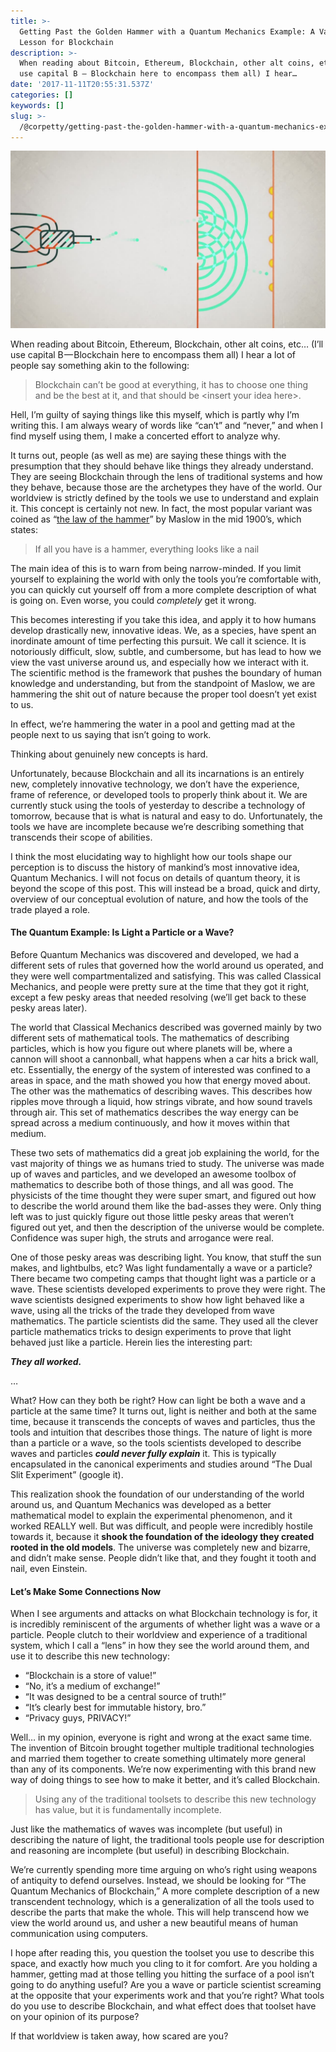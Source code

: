```yaml
---
title: >-
  Getting Past the Golden Hammer with a Quantum Mechanics Example: A Valuable
  Lesson for Blockchain
description: >-
  When reading about Bitcoin, Ethereum, Blockchain, other alt coins, etc… (I’ll
  use capital B — Blockchain here to encompass them all) I hear…
date: '2017-11-11T20:55:31.537Z'
categories: []
keywords: []
slug: >-
  /@corpetty/getting-past-the-golden-hammer-with-a-quantum-mechanics-example-a-valuable-lesson-for-blockchain-f254c289dad0
---
```


![](/images/medium/1__FzBS__K3KHjmY__EH5CAUUtA.png)

When reading about Bitcoin, Ethereum, Blockchain, other alt coins, etc… (I’ll use capital B — Blockchain here to encompass them all) I hear a lot of people say something akin to the following:

> Blockchain can’t be good at everything, it has to choose one thing and be the best at it, and that should be <insert your idea here>.

Hell, I’m guilty of saying things like this myself, which is partly why I’m writing this. I am always weary of words like “can’t” and “never,” and when I find myself using them, I make a concerted effort to analyze why.

It turns out, people (as well as me) are saying these things with the presumption that they should behave like things they already understand. They are seeing Blockchain through the lens of traditional systems and how they behave, because those are the archetypes they have of the world. Our worldview is strictly defined by the tools we use to understand and explain it. This concept is certainly not new. In fact, the most popular variant was coined as “[the law of the hammer](https://en.wikipedia.org/wiki/Law_of_the_instrument)” by Maslow in the mid 1900’s, which states:

> If all you have is a hammer, everything looks like a nail

The main idea of this is to warn from being narrow-minded. If you limit yourself to explaining the world with only the tools you’re comfortable with, you can quickly cut yourself off from a more complete description of what is going on. Even worse, you could _completely_ get it wrong.

This becomes interesting if you take this idea, and apply it to how humans develop drastically new, innovative ideas. We, as a species, have spent an inordinate amount of time perfecting this pursuit. We call it science. It is notoriously difficult, slow, subtle, and cumbersome, but has lead to how we view the vast universe around us, and especially how we interact with it. The scientific method is the framework that pushes the boundary of human knowledge and understanding, but from the standpoint of Maslow, we are hammering the shit out of nature because the proper tool doesn’t yet exist to us.

In effect, we’re hammering the water in a pool and getting mad at the people next to us saying that isn’t going to work.

Thinking about genuinely new concepts is hard.

Unfortunately, because Blockchain and all its incarnations is an entirely new, completely innovative technology, we don’t have the experience, frame of reference, or developed tools to properly think about it. We are currently stuck using the tools of yesterday to describe a technology of tomorrow, because that is what is natural and easy to do. Unfortunately, the tools we have are incomplete because we’re describing something that transcends their scope of abilities.

I think the most elucidating way to highlight how our tools shape our perception is to discuss the history of mankind’s most innovative idea, Quantum Mechanics. I will not focus on details of quantum theory, it is beyond the scope of this post. This will instead be a broad, quick and dirty, overview of our conceptual evolution of nature, and how the tools of the trade played a role.

#### The Quantum Example: Is Light a Particle or a Wave?

Before Quantum Mechanics was discovered and developed, we had a different sets of rules that governed how the world around us operated, and they were well compartmentalized and satisfying. This was called Classical Mechanics, and people were pretty sure at the time that they got it right, except a few pesky areas that needed resolving (we’ll get back to these pesky areas later).

The world that Classical Mechanics described was governed mainly by two different sets of mathematical tools. The mathematics of describing particles, which is how you figure out where planets will be, where a cannon will shoot a cannonball, what happens when a car hits a brick wall, etc. Essentially, the energy of the system of interested was confined to a areas in space, and the math showed you how that energy moved about. The other was the mathematics of describing waves. This describes how ripples move through a liquid, how strings vibrate, and how sound travels through air. This set of mathematics describes the way energy can be spread across a medium continuously, and how it moves within that medium.

These two sets of mathematics did a great job explaining the world, for the vast majority of things we as humans tried to study. The universe was made up of waves and particles, and we developed an awesome toolbox of mathematics to describe both of those things, and all was good. The physicists of the time thought they were super smart, and figured out how to describe the world around them like the bad-asses they were. Only thing left was to just quickly figure out those little pesky areas that weren’t figured out yet, and then the description of the universe would be complete. Confidence was super high, the struts and arrogance were real.

One of those pesky areas was describing light. You know, that stuff the sun makes, and lightbulbs, etc? Was light fundamentally a wave or a particle? There became two competing camps that thought light was a particle or a wave. These scientists developed experiments to prove they were right. The wave scientists designed experiments to show how light behaved like a wave, using all the tricks of the trade they developed from wave mathematics. The particle scientists did the same. They used all the clever particle mathematics tricks to design experiments to prove that light behaved just like a particle. Herein lies the interesting part:

**_They all worked._**

…

What? How can they both be right? How can light be both a wave and a particle at the same time? It turns out, light is neither and both at the same time, because it transcends the concepts of waves and particles, thus the tools and intuition that describes those things. The nature of light is more than a particle or a wave, so the tools scientists developed to describe waves and particles **_could never fully explain_** it. This is typically encapsulated in the canonical experiments and studies around “The Dual Slit Experiment” (google it).

This realization shook the foundation of our understanding of the world around us, and Quantum Mechanics was developed as a better mathematical model to explain the experimental phenomenon, and it worked REALLY well. But was difficult, and people were incredibly hostile towards it, because it **shook the foundation of the ideology they created rooted in the old models**. The universe was completely new and bizarre, and didn’t make sense. People didn’t like that, and they fought it tooth and nail, even Einstein.

#### Let’s Make Some Connections Now

When I see arguments and attacks on what Blockchain technology is for, it is incredibly reminiscent of the arguments of whether light was a wave or a particle. People clutch to their worldview and experience of a traditional system, which I call a “lens” in how they see the world around them, and use it to describe this new technology:

*   “Blockchain is a store of value!”
*   “No, it’s a medium of exchange!”
*   “It was designed to be a central source of truth!”
*   “It’s clearly best for immutable history, bro.”
*   “Privacy guys, PRIVACY!”

Well… in my opinion, everyone is right and wrong at the exact same time. The invention of Bitcoin brought together multiple traditional technologies and married them together to create something ultimately more general than any of its components. We’re now experimenting with this brand new way of doing things to see how to make it better, and it’s called Blockchain.

> Using any of the traditional toolsets to describe this new technology has value, but it is fundamentally incomplete.

Just like the mathematics of waves was incomplete (but useful) in describing the nature of light, the traditional tools people use for description and reasoning are incomplete (but useful) in describing Blockchain.

We’re currently spending more time arguing on who’s right using weapons of antiquity to defend ourselves. Instead, we should be looking for “The Quantum Mechanics of Blockchain,” A more complete description of a new transcendent technology, which is a generalization of all the tools used to describe the parts that make the whole. This will help transcend how we view the world around us, and usher a new beautiful means of human communication using computers.

I hope after reading this, you question the toolset you use to describe this space, and exactly how much you cling to it for comfort. Are you holding a hammer, getting mad at those telling you hitting the surface of a pool isn’t going to do anything useful? Are you a wave or particle scientist screaming at the opposite that your experiments work and that you’re right? What tools do you use to describe Blockchain, and what effect does that toolset have on your opinion of its purpose?

If that worldview is taken away, how scared are you?